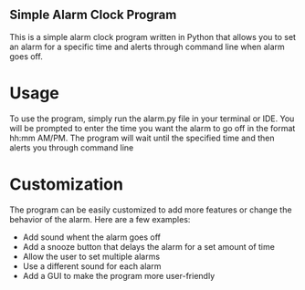## Simple Alarm Clock Program
This is a simple alarm clock program written in Python that allows you to set an alarm for a specific time and alerts through command line when alarm goes off.

# Usage
To use the program, simply run the alarm.py file in your terminal or IDE. You will be prompted to enter the time you want the alarm to go off in the format hh:mm AM/PM. The program will wait until the specified time and then alerts you through command line

# Customization
The program can be easily customized to add more features or change the behavior of the alarm. Here are a few examples:

* Add sound whent the alarm goes off
* Add a snooze button that delays the alarm for a set amount of time
* Allow the user to set multiple alarms
* Use a different sound for each alarm
* Add a GUI to make the program more user-friendly


